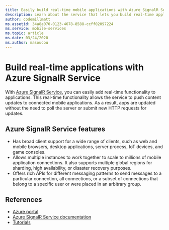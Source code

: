 ```yaml
---
title: Easily build real-time mobile applications with Azure SignalR Service
description: Learn about the service that lets you build real-time applications by using Azure SignalR Service.
author: codemillmatt
ms.assetid: 34a8a070-0123-4678-8588-ccff02097224
ms.service: mobile-services
ms.topic: article
ms.date: 03/24/2020
ms.author: masoucou
---
```


# Build real-time applications with Azure SignalR Service

With [Azure SignalR Service](https://azure.microsoft.com/services/signalr-service/), you can easily add real-time functionality to applications. This real-time functionality allows the service to push content updates to connected mobile applications. As a result, apps are updated without the need to poll the server or submit new HTTP requests for updates.

## Azure SignalR Service features
- Has broad client support for a wide range of clients, such as web and mobile browsers, desktop applications, server process, IoT devices, and game consoles.
- Allows multiple instances to work together to scale to millions of mobile application connections. It also supports multiple global regions for sharding, high availability, or disaster recovery purposes.
- Offers rich APIs for different messaging patterns to send messages to a particular connection, all connections, or a subset of connections that belong to a specific user or were placed in an arbitrary group.

## References
   - [Azure portal](https://portal.azure.com)
   - [Azure SignalR Service documentation](/azure/azure-signalr/signalr-overview)
   - [Tutorials](/azure/azure-signalr/signalr-tutorial-authenticate-azure-functions)